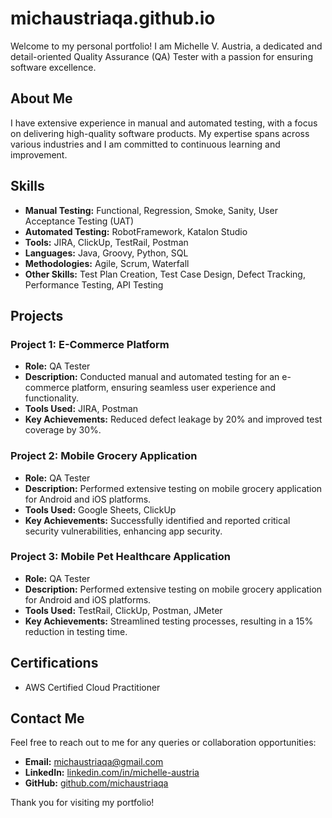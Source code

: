 # michaustriaqa.github.io

Welcome to my personal portfolio! I am Michelle V. Austria, a dedicated and detail-oriented Quality Assurance (QA) Tester with a passion for ensuring software excellence.

## About Me

I have extensive experience in manual and automated testing, with a focus on delivering high-quality software products. My expertise spans across various industries and I am committed to continuous learning and improvement.

## Skills

- **Manual Testing:** Functional, Regression, Smoke, Sanity, User Acceptance Testing (UAT)
- **Automated Testing:** RobotFramework, Katalon Studio
- **Tools:** JIRA, ClickUp, TestRail, Postman
- **Languages:** Java, Groovy, Python, SQL
- **Methodologies:** Agile, Scrum, Waterfall
- **Other Skills:** Test Plan Creation, Test Case Design, Defect Tracking, Performance Testing, API Testing

## Projects

### Project 1: E-Commerce Platform
- **Role:** QA Tester
- **Description:** Conducted manual and automated testing for an e-commerce platform, ensuring seamless user experience and functionality.
- **Tools Used:** JIRA, Postman
- **Key Achievements:** Reduced defect leakage by 20% and improved test coverage by 30%.

### Project 2: Mobile Grocery Application
- **Role:** QA Tester
- **Description:** Performed extensive testing on mobile grocery application for Android and iOS platforms.
- **Tools Used:** Google Sheets, ClickUp
- **Key Achievements:** Successfully identified and reported critical security vulnerabilities, enhancing app security.

### Project 3: Mobile Pet Healthcare Application
- **Role:** QA Tester
- **Description:** Performed extensive testing on mobile grocery application for Android and iOS platforms.
- **Tools Used:** TestRail, ClickUp, Postman, JMeter
- **Key Achievements:** Streamlined testing processes, resulting in a 15% reduction in testing time.

## Certifications

- AWS Certified Cloud Practitioner

## Contact Me

Feel free to reach out to me for any queries or collaboration opportunities:

- **Email:** michaustriaqa@gmail.com
- **LinkedIn:** [linkedin.com/in/michelle-austria](https://linkedin.com/in/michelle-austria)
- **GitHub:** [github.com/michaustriaqa](https://github.com/michaustriaqa)

Thank you for visiting my portfolio!
